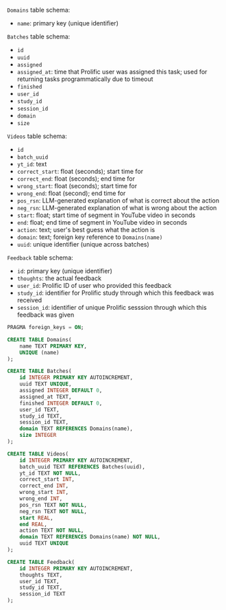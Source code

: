`Domains` table schema:
- `name`: primary key (unique identifier)

`Batches` table schema:
- `id`
- `uuid`
- `assigned`
- `assigned_at`: time that Prolific user was assigned this task; used for returning tasks programmatically due to timeout
- `finished`
- `user_id`
- `study_id`
- `session_id`
- `domain`
- `size`  

`Videos` table schema:

- `id`
- `batch_uuid`
- `yt_id`: text
- `correct_start`: float (seconds); start time for 
- `correct_end`: float (seconds); end time for 
- `wrong_start`: float (seconds); start time for
- `wrong_end`: float (second); end time for
- `pos_rsn`: LLM-generated explanation of what is correct about the action
- `neg_rsn`: LLM-generated explanation of what is wrong about the action
- `start`: float; start time of segment in YouTube video in seconds
- `end`: float; end time of segment in YouTube video in seconds
- `action`: text; user's best guess what the action is
- `domain`: text; foreign key reference to `Domains(name)`
- `uuid`: unique identifier (unique across batches)

`Feedback` table schema:

- `id`: primary key (unique identifier)
- `thoughts`: the actual feedback
- `user_id`: Prolific ID of user who provided this feedback
- `study_id`: identifier for Prolific study through which this feedback was received
- `session_id`: identifier of unique Prolific sesssion through which this feedback was given

```sql
PRAGMA foreign_keys = ON;

CREATE TABLE Domains(
    name TEXT PRIMARY KEY,
    UNIQUE (name)
);

CREATE TABLE Batches(
    id INTEGER PRIMARY KEY AUTOINCREMENT,
    uuid TEXT UNIQUE,
    assigned INTEGER DEFAULT 0,
    assigned_at TEXT,
    finished INTEGER DEFAULT 0,
    user_id TEXT,
    study_id TEXT,
    session_id TEXT,
    domain TEXT REFERENCES Domains(name),
    size INTEGER
);

CREATE TABLE Videos(
    id INTEGER PRIMARY KEY AUTOINCREMENT,
    batch_uuid TEXT REFERENCES Batches(uuid),
    yt_id TEXT NOT NULL,
    correct_start INT,
    correct_end INT,
    wrong_start INT,
    wrong_end INT,
    pos_rsn TEXT NOT NULL,
    neg_rsn TEXT NOT NULL,
    start REAL,
    end REAL,
    action TEXT NOT NULL,
    domain TEXT REFERENCES Domains(name) NOT NULL,
    uuid TEXT UNIQUE
);

CREATE TABLE Feedback(
    id INTEGER PRIMARY KEY AUTOINCREMENT,
    thoughts TEXT,
    user_id TEXT,
    study_id TEXT,
    session_id TEXT
);
```